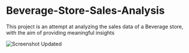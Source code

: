 # Beverage-Store-Sales-Analysis
This project is an attempt at analyzing the sales data of a Beverage store, with the aim of providing meaningful insights

![Screenshot Updated](https://github.com/user-attachments/assets/e1933ca2-6cbf-4220-bb53-dd3ce42fff4c)
